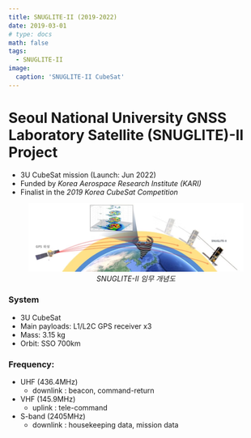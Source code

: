 ```yaml
---
title: SNUGLITE-II (2019-2022)
date: 2019-03-01
# type: docs
math: false
tags:
  - SNUGLITE-II
image:
  caption: 'SNUGLITE-II CubeSat'
---
```


<!-------------------------------------------------------------------------------------->

# Seoul National University GNSS Laboratory Satellite (SNUGLITE)-II Project
  - 3U CubeSat mission (Launch: Jun 2022)
  - Funded by *Korea Aerospace Research Institute (KARI)*
  - Finalist in the *2019 Korea CubeSat Competition*


<figure style="text-align: center;">

![snuglite2-fig1](fig1.png) 
*SNUGLITE-II 임무 개념도*

</figure>

### System
- 3U CubeSat
- Main payloads: L1/L2C GPS receiver x3
- Mass: 3.15 kg
- Orbit: SSO 700km
### Frequency:
- UHF (436.4MHz) 
   * downlink : beacon, command-return
- VHF (145.9MHz) 
   * uplink : tele-command
- S-band (2405MHz)
   * downlink : housekeeping data, mission data